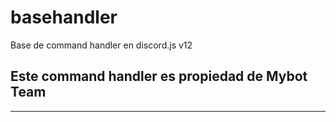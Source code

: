 # basehandler

Base de command handler en discord.js v12

## Este command handler es propiedad de Mybot Team
----

